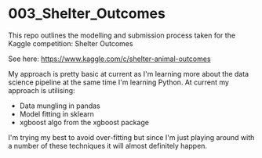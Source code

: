 # 003_Shelter_Outcomes
This repo outlines the modelling and submission process taken for the Kaggle competition: Shelter Outcomes 

See here: https://www.kaggle.com/c/shelter-animal-outcomes

My approach is pretty basic at current as I'm learning more about the data science pipeline at the same time I'm learning Python.
At current my approach is utilising:

- Data mungling in pandas
- Model fitting in sklearn
- xgboost algo from the xgboost package

I'm trying my best to avoid over-fitting but since I'm just playing around with a number of these techniques it will almost definitely happen.

